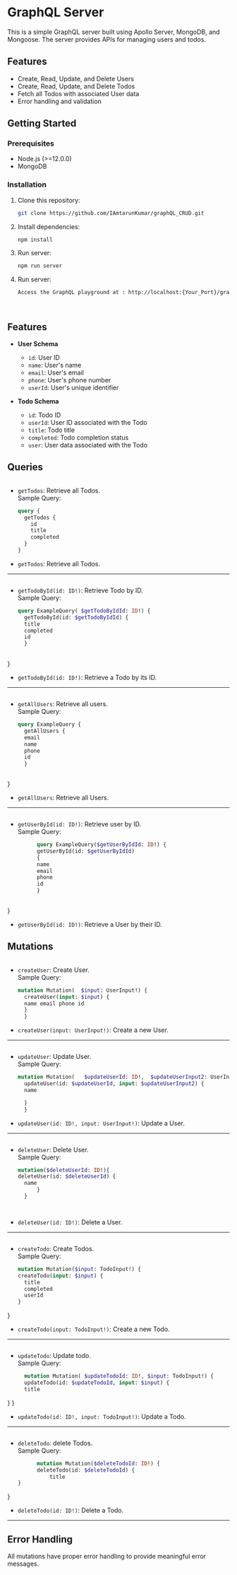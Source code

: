 # GraphQL Server

This is a simple GraphQL server built using Apollo Server, MongoDB, and Mongoose. The server provides APIs for managing users and todos.

## Features

- Create, Read, Update, and Delete Users
- Create, Read, Update, and Delete Todos
- Fetch all Todos with associated User data
- Error handling and validation

## Getting Started

### Prerequisites

- Node.js (>=12.0.0)
- MongoDB

### Installation

1. Clone this repository:

   ```bash
   git clone https://github.com/IAmtarunKumar/graphQL_CRUD.git


2. Install dependencies:

   ```bash
   npm install

3. Run server:

   ```bash
   npm run server

4. Run server:

   ```bash
   Access the GraphQL playground at : http://localhost:{Your_Port}/graphql




## Features

- **User Schema**
  - `id`: User ID
  - `name`: User's name
  - `email`: User's email
  - `phone`: User's phone number
  - `userId`: User's unique identifier

- **Todo Schema**
  - `id`: Todo ID
  - `userId`: User ID associated with the Todo
  - `title`: Todo title
  - `completed`: Todo completion status
  - `user`: User data associated with the Todo

## Queries

<img src="./img//get_all_todo.png" alt="">

- `getTodos`: Retrieve all Todos.  
  Sample Query:

  ```graphql
  query {
    getTodos {
      id
      title
      completed
    }
  }
- `getTodos`: Retrieve all Todos.

<hr>


<img src="./img//get_todo_by_id.png" alt="">

- `getTodoById(id: ID!)`: Retrieve Todo by ID.  
  Sample Query:

  ```graphql
  query ExampleQuery( $getTodoByIdId: ID!) {
    getTodoById(id: $getTodoByIdId) {
    title
    completed 
    id
    }
 
}
  
- `getTodoById(id: ID!)`: Retrieve a Todo by its ID.
<hr>


<img src="./img//get_all_user.png" alt="">

- `getAllUsers`: Retrieve all users.  
  Sample Query:

  ```graphql
  query ExampleQuery {
    getAllUsers {
    email
    name
    phone
    id
    }
 
}
- `getAllUsers`: Retrieve all Users.

<hr>

<img src="./img//get_user_by_id.png" alt="">

- `getUserById(id: ID!)`: Retrieve user by ID.  
  Sample Query:
  ```graphql
        query ExampleQuery($getUserByIdId: ID!) {
        getUserById(id: $getUserByIdId)
        {
        name
        email
        phone 
        id
        }
 
}
  
- `getUserById(id: ID!)`: Retrieve a User by their ID.

## Mutations

<img src="./img//create_user.png" alt="">

- `createUser`: Create User.  
  Sample Query:

  ```graphql
  mutation Mutation(  $input: UserInput!) {
    createUser(input: $input) {
    name email phone id
    }
    }


- `createUser(input: UserInput!)`: Create a new User.


<hr>
<img src="./img//update_user.png" alt="">

- `updateUser`: Update User.  
  Sample Query:

  ```graphql
  mutation Mutation(   $updateUserId: ID!,  $updateUserInput2: UserInput!) {
    updateUser(id: $updateUserId, input: $updateUserInput2) {
    name

    }
    }

- `updateUser(id: ID!, input: UserInput!)`: Update a User.
<hr>

<img src="./img//delete_user.png" alt="">

- `deleteUser`: Delete User.  
  Sample Query:

  ```graphql
  mutation($deleteUserId: ID!){
  deleteUser(id: $deleteUserId) {
    name
        }
    }




- `deleteUser(id: ID!)`: Delete a User.
<hr>



<img src="./img//create_todo.png" alt="">

- `createTodo`: Create Todos.  
  Sample Query:

  ```graphql
  mutation Mutation($input: TodoInput!) {
  createTodo(input: $input) {
    title
    completed
    userId
  }
}

- `createTodo(input: TodoInput!)`: Create a new Todo.
<hr>

<img src="./img//update_todo.png" alt="">


- `updateTodo`: Update todo.  
  Sample Query:
  ```graphql
    mutation Mutation( $updateTodoId: ID!, $input: TodoInput!) {
    updateTodo(id: $updateTodoId, input: $input) {
    title
 }
}



- `updateTodo(id: ID!, input: TodoInput!)`: Update a Todo.
<hr>

<img src="./img//delete_todo.png" alt="">


- `deleteTodo`: delete Todos.  
  Sample Query:
  ```graphql
        mutation Mutation($deleteTodoId: ID!) {
        deleteTodo(id: $deleteTodoId) {
            title
  }
}


- `deleteTodo(id: ID!)`: Delete a Todo.
<hr>

## Error Handling

All mutations have proper error handling to provide meaningful error messages.



 

